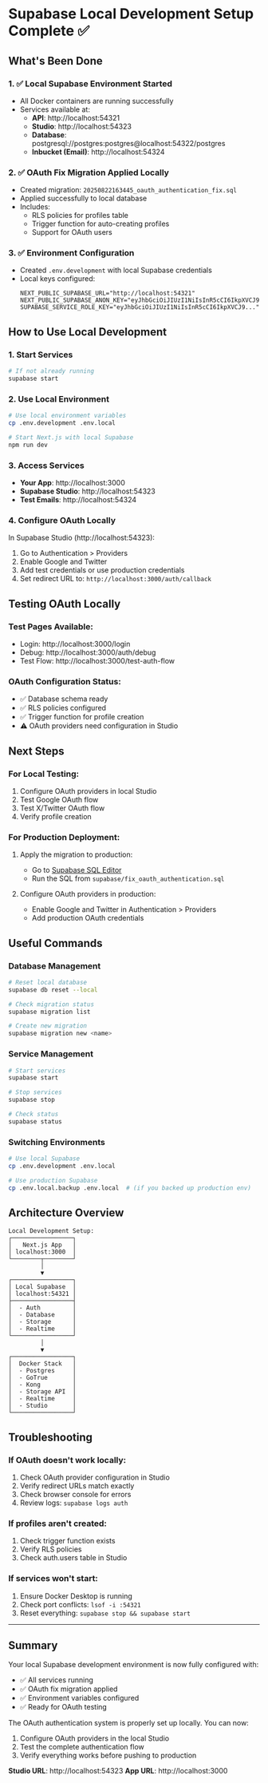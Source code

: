 # Supabase Local Development Setup Complete ✅

## What's Been Done

### 1. ✅ Local Supabase Environment Started
- All Docker containers are running successfully
- Services available at:
  - **API**: http://localhost:54321
  - **Studio**: http://localhost:54323
  - **Database**: postgresql://postgres:postgres@localhost:54322/postgres
  - **Inbucket (Email)**: http://localhost:54324

### 2. ✅ OAuth Fix Migration Applied Locally
- Created migration: `20250822163445_oauth_authentication_fix.sql`
- Applied successfully to local database
- Includes:
  - RLS policies for profiles table
  - Trigger function for auto-creating profiles
  - Support for OAuth users

### 3. ✅ Environment Configuration
- Created `.env.development` with local Supabase credentials
- Local keys configured:
  ```
  NEXT_PUBLIC_SUPABASE_URL="http://localhost:54321"
  NEXT_PUBLIC_SUPABASE_ANON_KEY="eyJhbGciOiJIUzI1NiIsInR5cCI6IkpXVCJ9..."
  SUPABASE_SERVICE_ROLE_KEY="eyJhbGciOiJIUzI1NiIsInR5cCI6IkpXVCJ9..."
  ```

## How to Use Local Development

### 1. Start Services
```bash
# If not already running
supabase start
```

### 2. Use Local Environment
```bash
# Use local environment variables
cp .env.development .env.local

# Start Next.js with local Supabase
npm run dev
```

### 3. Access Services
- **Your App**: http://localhost:3000
- **Supabase Studio**: http://localhost:54323
- **Test Emails**: http://localhost:54324

### 4. Configure OAuth Locally
In Supabase Studio (http://localhost:54323):
1. Go to Authentication > Providers
2. Enable Google and Twitter
3. Add test credentials or use production credentials
4. Set redirect URL to: `http://localhost:3000/auth/callback`

## Testing OAuth Locally

### Test Pages Available:
- Login: http://localhost:3000/login
- Debug: http://localhost:3000/auth/debug
- Test Flow: http://localhost:3000/test-auth-flow

### OAuth Configuration Status:
- ✅ Database schema ready
- ✅ RLS policies configured
- ✅ Trigger function for profile creation
- ⚠️ OAuth providers need configuration in Studio

## Next Steps

### For Local Testing:
1. Configure OAuth providers in local Studio
2. Test Google OAuth flow
3. Test X/Twitter OAuth flow
4. Verify profile creation

### For Production Deployment:
1. Apply the migration to production:
   - Go to [Supabase SQL Editor](https://supabase.com/dashboard/project/yijizsscwkvepljqojkz/sql)
   - Run the SQL from `supabase/fix_oauth_authentication.sql`

2. Configure OAuth providers in production:
   - Enable Google and Twitter in Authentication > Providers
   - Add production OAuth credentials

## Useful Commands

### Database Management
```bash
# Reset local database
supabase db reset --local

# Check migration status
supabase migration list

# Create new migration
supabase migration new <name>
```

### Service Management
```bash
# Start services
supabase start

# Stop services
supabase stop

# Check status
supabase status
```

### Switching Environments
```bash
# Use local Supabase
cp .env.development .env.local

# Use production Supabase
cp .env.local.backup .env.local  # (if you backed up production env)
```

## Architecture Overview

```
Local Development Setup:
┌─────────────────┐
│   Next.js App   │
│ localhost:3000  │
└────────┬────────┘
         │
         ▼
┌─────────────────┐
│ Local Supabase  │
│ localhost:54321 │
├─────────────────┤
│  - Auth         │
│  - Database     │
│  - Storage      │
│  - Realtime     │
└─────────────────┘
         │
         ▼
┌─────────────────┐
│  Docker Stack   │
│  - Postgres     │
│  - GoTrue       │
│  - Kong         │
│  - Storage API  │
│  - Realtime     │
│  - Studio       │
└─────────────────┘
```

## Troubleshooting

### If OAuth doesn't work locally:
1. Check OAuth provider configuration in Studio
2. Verify redirect URLs match exactly
3. Check browser console for errors
4. Review logs: `supabase logs auth`

### If profiles aren't created:
1. Check trigger function exists
2. Verify RLS policies
3. Check auth.users table in Studio

### If services won't start:
1. Ensure Docker Desktop is running
2. Check port conflicts: `lsof -i :54321`
3. Reset everything: `supabase stop && supabase start`

---

## Summary

Your local Supabase development environment is now fully configured with:
- ✅ All services running
- ✅ OAuth fix migration applied
- ✅ Environment variables configured
- ✅ Ready for OAuth testing

The OAuth authentication system is properly set up locally. You can now:
1. Configure OAuth providers in the local Studio
2. Test the complete authentication flow
3. Verify everything works before pushing to production

**Studio URL**: http://localhost:54323
**App URL**: http://localhost:3000
